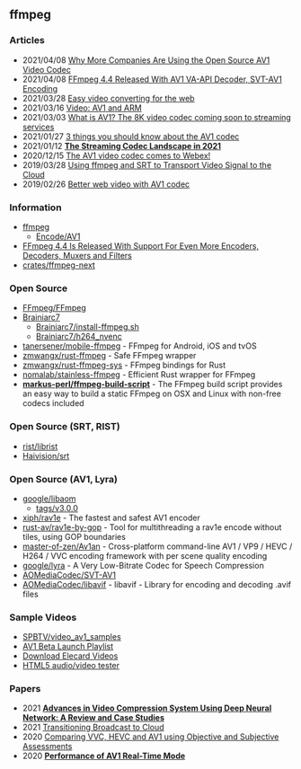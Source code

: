 ## ffmpeg


### Articles
- 2021/04/08 [Why More Companies Are Using the Open Source AV1 Video Codec](https://www.edge-ai-vision.com/2021/04/why-more-companies-are-using-the-open-source-av1-video-codec/)
- 2021/04/08 [FFmpeg 4.4 Released With AV1 VA-API Decoder, SVT-AV1 Encoding](https://www.phoronix.com/scan.php?page=news_item&px=FFmpeg-4.4-Released)
- 2021/03/28 [Easy video converting for the web](https://mefody.dev/chunks/ffmpeg-alias/)
- 2021/03/16 [Video: AV1 and ARM](https://thebroadcastknowledge.com/2021/03/16/video-av1-and-arm/)
- 2021/03/03 [What is AV1? The 8K video codec coming soon to streaming services](https://www.whathifi.com/advice/what-is-av1-the-8k-video-codec-coming-to-a-streaming-service-near-you)
- 2021/01/27 [3 things you should know about the AV1 codec](https://www.androidauthority.com/av1-codec-1113318/)
- 2021/01/12 [**The Streaming Codec Landscape in 2021**](https://www.wowza.com/blog/streaming-codec-landscape-2021)
- 2020/12/15 [The AV1 video codec comes to Webex!](https://blog.webex.com/engineering/the-av1-video-codec-comes-to-webex/)
- 2019/03/28 [Using ffmpeg and SRT to Transport Video Signal to the Cloud](https://medium.com/@eyevinntechnology/using-ffmpeg-and-srt-to-transport-video-signal-to-the-cloud-7160960f846a)
- 2019/02/26 [Better web video with AV1 codec](https://evilmartians.com/chronicles/better-web-video-with-av1-codec)


### Information
- [ffmpeg](https://ffmpeg.org)
    - [Encode/AV1](https://trac.ffmpeg.org/wiki/Encode/AV1)
- [FFmpeg 4.4 Is Released With Support For Even More Encoders, Decoders, Muxers and Filters](https://linuxreviews.org/FFmpeg_4.4_Is_Released_With_Support_For_Even_More_Encoders,_Decoders,_Muxers_and_Filters)
- [crates/ffmpeg-next](https://crates.io/crates/ffmpeg-next)


### Open Source
- [FFmpeg/FFmpeg](https://github.com/FFmpeg/FFmpeg)
- [Brainiarc7](https://gist.github.com/Brainiarc7)
    - [Brainiarc7/install-ffmpeg.sh](https://gist.github.com/Brainiarc7/7b099f98f6b373699aa2f54e5d6ccb58)
    - [Brainiarc7/h264_nvenc](https://gist.github.com/Brainiarc7/26f15a7f6f316e4ecae2c008b99880e1)
- [tanersener/mobile-ffmpeg](https://github.com/tanersener/mobile-ffmpeg) - FFmpeg for Android, iOS and tvOS
- [zmwangx/rust-ffmpeg](https://github.com/zmwangx/rust-ffmpeg) - Safe FFmpeg wrapper
- [zmwangx/rust-ffmpeg-sys](https://github.com/zmwangx/rust-ffmpeg-sys) - FFmpeg bindings for Rust
- [nomalab/stainless-ffmpeg](https://github.com/nomalab/stainless-ffmpeg) - Efficient Rust wrapper for FFmpeg
- [**markus-perl/ffmpeg-build-script**](https://github.com/markus-perl/ffmpeg-build-script) - The FFmpeg build script provides an easy way to build a static FFmpeg on OSX and Linux with non-free codecs included



### Open Source (SRT, RIST)
- [rist/librist](https://code.videolan.org/rist/librist) 
- [Haivision/srt](https://github.com/Haivision/srt)


### Open Source (AV1, Lyra) 
- [google/libaom](https://aomedia.googlesource.com/aom)
    - [tags/v3.0.0](https://aomedia.googlesource.com/aom/+/refs/tags/v3.0.0)
- [xiph/rav1e](https://github.com/xiph/rav1e) - The fastest and safest AV1 encoder
- [rust-av/rav1e-by-gop](https://github.com/rust-av/rav1e-by-gop) - Tool for multithreading a rav1e encode without tiles, using GOP boundaries
- [master-of-zen/Av1an](https://github.com/master-of-zen/Av1an) - Cross-platform command-line AV1 / VP9 / HEVC / H264 / VVC encoding framework with per scene quality encoding
- [google/lyra](https://github.com/google/lyra) - A Very Low-Bitrate Codec for Speech Compression
- [AOMediaCodec/SVT-AV1](https://github.com/AOMediaCodec/SVT-AV1)
- [AOMediaCodec/libavif](https://github.com/AOMediaCodec/libavif) - libavif - Library for encoding and decoding .avif files


### Sample Videos
- [SPBTV/video_av1_samples](https://github.com/SPBTV/video_av1_samples) 
- [AV1 Beta Launch Playlist](https://www.youtube.com/playlist?list=PLyqf6gJt7KuHBmeVzZteZUlNUQAVLwrZS)
- [Download Elecard Videos](https://www.elecard.com/videos)
- [HTML5 audio/video tester](https://tools.woolyss.com/html5-audio-video-tester/)


### Papers
- 2021 [**Advances in Video Compression System Using Deep Neural Network: A Review and Case Studies**](https://ieeexplore.ieee.org/stamp/stamp.jsp?arnumber=9369668)
- 2021 [Transitioning Broadcast to Cloud](https://www.mdpi.com/2076-3417/11/2/503/pdf)
- 2020 [Comparing VVC, HEVC and AV1 using Objective and Subjective Assessments](https://arxiv.org/pdf/2003.10282.pdf%C2%A0)
- 2020 [**Performance of AV1 Real-Time Mode**](https://arxiv.org/pdf/2009.14165.pdf)



